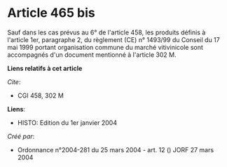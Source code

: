 # Article 465 bis

Sauf dans les cas prévus au 6° de l'article 458, les produits définis à l'article 1er, paragraphe 2, du règlement (CE) n°
1493/99 du Conseil du 17 mai 1999 portant organisation commune du marché vitivinicole sont accompagnés d'un document
mentionné à l'article 302 M.

**Liens relatifs à cet article**

_Cite_:

  - CGI 458, 302 M

**Liens**:

  - HISTO: Edition du 1er janvier 2004

_Créé par_:

  - Ordonnance n°2004-281 du 25 mars 2004 - art. 12 () JORF 27 mars 2004
